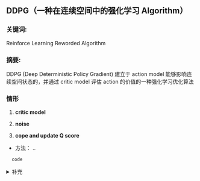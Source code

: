 ##  DDPG（一种在连续空间中的强化学习 Algorithm）

### **关键词:** 
Reinforce Learning  Reworded Algorithm

### **摘要:** 
DDPG (Deep Deterministic Policy Gradient) 建立于 action model 能够影响连续空间状态的，并通过 critic model 评估 action 的价值的一种强化学习优化算法

### **情形**

1.  **critic model**

2. **noise**

3. **cope and update Q score**

- 方法： ..

```bash
  code
```

<details>
    <summary>补充</summary>
        <ul>
	      <li><strong>高斯近似</strong>： 利用后验的高斯近似来快速计算贝叶斯因子。</li>
          <li><strong>BFpack 实现</strong>： 在 R 包 BFpack 中实现该方法，以方便使用。</li>
        </ul>
</details>

